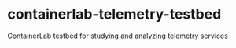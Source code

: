 # containerlab-telemetry-testbed
ContainerLab testbed for studying and analyzing telemetry services
